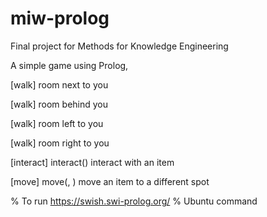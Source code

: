 # miw-prolog
Final project for Methods for Knowledge Engineering



A simple game using Prolog,

  [walk] <straight> room next to you
  
  [walk] <back> room behind you
  
  [walk] <left> room left to you
  
  [walk] <right> room right to you
  
  [interact] interact(<item>) interact with an item
  
  [move] move(<item>, <spot>) move an item to a different spot
  
  
  
  

% To run https://swish.swi-prolog.org/
% Ubuntu command <swipl>
